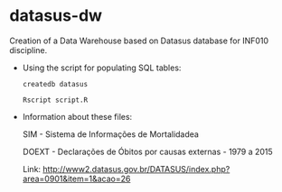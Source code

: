 # datasus-dw
Creation of a Data Warehouse based on Datasus database for INF010 discipline.

- Using the script for populating SQL tables:

    `createdb datasus`

    `Rscript script.R`

- Information about these files:

    SIM - Sistema de Informações de Mortalidadea

    DOEXT - Declarações de Óbitos por causas externas - 1979 a 2015
    
    Link: http://www2.datasus.gov.br/DATASUS/index.php?area=0901&item=1&acao=26
